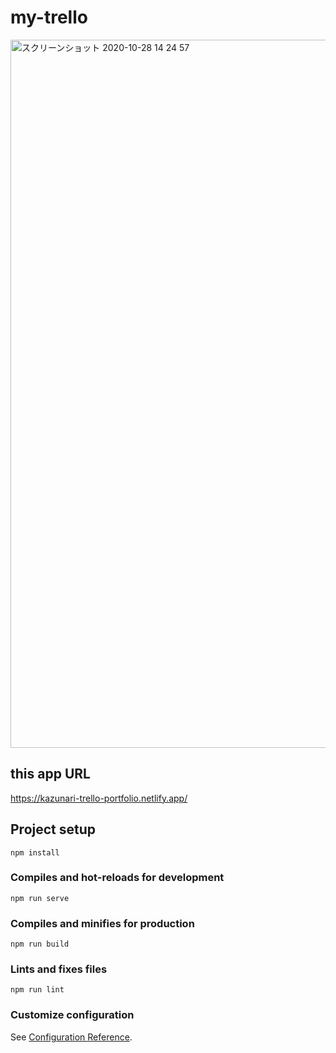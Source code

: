 # my-trello

<img width="1133" alt="スクリーンショット 2020-10-28 14 24 57" src="https://user-images.githubusercontent.com/57901015/97396279-149bae80-192a-11eb-90d7-773f650e8fdb.png">


## this app URL

https://kazunari-trello-portfolio.netlify.app/






## Project setup
```
npm install
```

### Compiles and hot-reloads for development
```
npm run serve
```

### Compiles and minifies for production
```
npm run build
```

### Lints and fixes files
```
npm run lint
```

### Customize configuration
See [Configuration Reference](https://cli.vuejs.org/config/).
